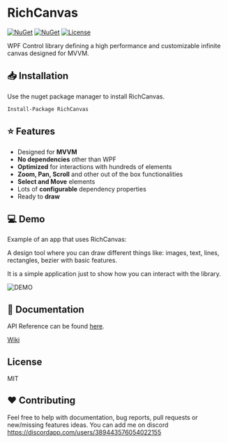 # RichCanvas
[![NuGet](https://img.shields.io/nuget/v/RichCanvas?style=for-the-badge&logo=nuget&label=release)](https://www.nuget.org/packages/RichCanvas/)
[![NuGet](https://img.shields.io/nuget/dt/RichCanvas?label=downloads&style=for-the-badge&logo=nuget)](https://www.nuget.org/packages/RichCanvas/)
[![License](https://img.shields.io/github/license/mircea21S/RichCanvas?style=for-the-badge)](https://github.com/mircea21S/RichCanvas/blob/main/LICENSE)

WPF Control library defining a high performance and customizable infinite canvas designed for MVVM.

## 📥 Installation
Use the nuget package manager to install RichCanvas.

```
Install-Package RichCanvas
```

## ⭐ Features

- Designed for **MVVM**
- **No dependencies** other than WPF
- **Optimized** for interactions with hundreds of elements
- **Zoom, Pan, Scroll** and other out of the box functionalities
- **Select and Move** elements
- Lots of **configurable** dependency properties
- Ready to **draw**

## 💻 Demo

Example of an app that uses RichCanvas:

A design tool where you can draw different things like: images, text, lines, rectangles, bezier with basic features.

It is a simple application just to show how you can interact with the library.

![DEMO](https://github.com/mircea21S/RichCanvas/blob/main/assets/DemoAnimation.gif)

## 📝 Documentation

API Reference can be found [here](https://github.com/mircea21S/RichCanvas/wiki/API).

[Wiki](https://github.com/mircea21S/RichCanvas/wiki)

## License

MIT

## ❤ Contributing

Feel free to help with documentation, bug reports, pull requests or new/missing features ideas.
You can add me on discord https://discordapp.com/users/389443576054022155

